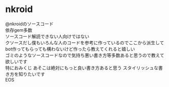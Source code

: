 # nkroid
@nkroidのソースコード  
依存gem多数  
ソースコード解読できない人向けではない  
クソースだし僕もいろんな人のコードを参考に作っているのでここから派生してbot作ってもらっても構わないけど作ったら教えてくれると嬉しい  
ゴミのようなソースコードなので気持ち悪い書き方等多数あると思うので教えて欲しいです  
特におみくじ あそこは絶対にもっと良い書き方あると思う スタイリッシュな書き方を知りたいです  
EOS